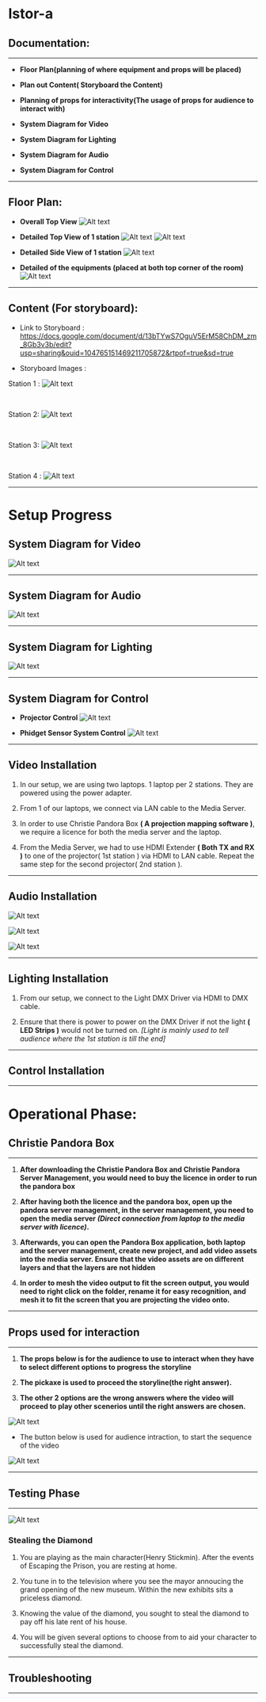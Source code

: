 # Istor-a

## Documentation:
---

* **Floor Plan(planning of where equipment and props will be placed)**

* **Plan out Content( Storyboard the Content)**

* **Planning of props for interactivity(The usage of props for audience to interact with)**

* **System Diagram for Video**

* **System Diagram for Lighting**

* **System Diagram for Audio**

* **System Diagram for Control**

---

## Floor Plan:
* **Overall Top View**
![Alt text](315Images/537.png)

* **Detailed Top View of 1 station**
![Alt text](315Images/537%20-%202.png)
![Alt text](315Images/537%20-3.png)

* **Detailed Side View of 1 station**
![Alt text](315Images/537%20side.png)

* **Detailed of the equipments (placed at both top corner of the room)**
![Alt text](315Images/537%20-4.png)

---
## Content (For storyboard):
* Link to Storyboard : <https://docs.google.com/document/d/13bTYwS7OguV5ErM58ChDM_zm_8Gb3v3b/edit?usp=sharing&ouid=104765151469211705872&rtpof=true&sd=true>

* Storyboard Images :  

Station 1 :
![Alt text](henrystdsb/station1.jpg)

<br>

Station 2:
![Alt text](henrystdsb/station2.jpg)

<br>

Station 3:
![Alt text](henrystdsb/station3.jpg)
<br>


<br>

Station 4 : 
![Alt text](henrystdsb/station4.jpg)

---
# **Setup Progress**

## **System Diagram for Video**

![Alt text](315Images/Screenshot%202023-06-06%20152205.jpg )

---
## **System Diagram for Audio**

![Alt text](315Images/Screenshot%202023-06-06%20152316.jpg)

---
## **System Diagram for Lighting**
![Alt text](315Images/Screenshot%202023-06-06%20152242.jpg)

---
## **System Diagram for Control**
* **Projector Control**
![Alt text](315Images/Screenshot%202023-06-06%20152331.jpg)

* **Phidget Sensor System Control**
![Alt text](315Images/Screenshot%202023-06-06%20152351.jpg)

---

## Video Installation

1) In our setup, we are using two laptops. 1 laptop per 2 stations. They are powered using the power adapter.

2) From 1 of our laptops, we connect via LAN cable to the Media Server.

3) In order to use Christie Pandora Box **( A projection mapping software )**, we require a licence for both the media server and the laptop.

4) From the Media Server, we had to use HDMI Extender **( Both TX and RX )** to one of the projector( 1st station ) via HDMI to LAN cable. Repeat the same step for the second projector( 2nd station ).
---
## **Audio Installation**

![Alt text](315Images/IMG20230607170711.jpg)

![Alt text](315Images/IMG20230607170751.jpg)

![Alt text](315Images/IMG20230607170813.jpg)

---
## **Lighting Installation**
1) From our setup, we connect to the Light DMX Driver via HDMI to DMX cable. 

2) Ensure that there is power to power on the DMX Driver if not the light **( LED Strips )** would not be turned on. *[Light is mainly used to tell audience where the 1st station is till the end]*
---
## Control Installation

---
# Operational Phase:
## Christie Pandora Box
---

1) **After downloading the Christie Pandora Box and Christie Pandora Server Management, you would need to buy the licence in order to run the pandora box**

2) **After having both the licence and the pandora box, open up the pandora server management, in the server management, you need to open the media server *(Direct connection from laptop to the media server with licence)*.**

3) **Afterwards, you can open the Pandora Box application, both laptop and the server management, create new project, and add video assets into the media server. Ensure that the video assets are on different layers and that the layers are not hidden**

4) **In order to mesh the video output to fit the screen output, you would need to right click on the folder, rename it for easy recognition, and mesh it to fit the screen that you are projecting the video onto.**
---
## **Props used for interaction**
---

1) **The props below is for the audience to use to interact when they have to select different options to progress the storyline**

2) **The pickaxe is used to proceed the storyline(the right answer).**

3) **The other 2 options are the wrong answers where the video will proceed to play other scenerios until the right answers are chosen.**

![Alt text](Interactimg/IMG20230606154514.jpg)

* The button below is used for audience intraction, to start the sequence of the video

![Alt text](Interactimg/IMG20230606160140.jpg)

---
## Testing Phase
---

![Alt text](henrystdsb/henrystd.jpg)
### **Stealing the Diamond**
1) You are playing as the main character(Henry Stickmin). After the events of Escaping the Prison, you are resting at home. 

2) You tune in to the television where you see the mayor annoucing the grand opening of the new museum. Within the new exhibits sits a priceless diamond.

3) Knowing the value of the diamond, you sought to steal the diamond to pay off his late rent of his house.

4) You will be given several options to choose from to aid your character to successfully steal the diamond.
---
## Troubleshooting
---
